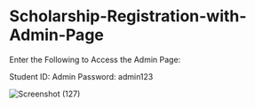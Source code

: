 # Scholarship-Registration-with-Admin-Page

Enter the Following to Access the Admin Page:

Student ID: Admin
Password: admin123

![Screenshot (127)](https://github.com/user-attachments/assets/ea01515c-9503-496c-a335-cc4db5dd1b5a)
